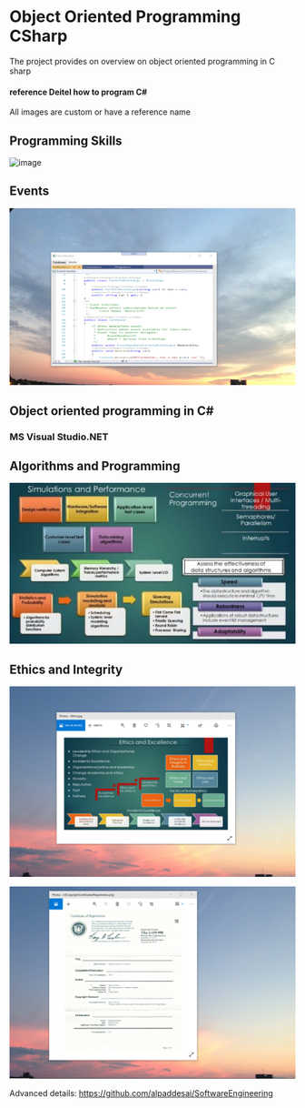 # Object Oriented Programming CSharp

The project provides on overview on object oriented programming in C sharp
#### reference Deitel how to program C#

All images are custom or have a reference name

## Programming Skills
![image](C#Programming.jpg)

## Events 
![image](EventsImage.png)

## Object oriented programming in C#

### MS Visual Studio.NET

## Algorithms and Programming
![image](SimulationsPerformanceMetrics.jpg)

## Ethics and Integrity
![image](EthicsandExcellence.png)

![image](USCopyrightCertificate.png)

Advanced details:  https://github.com/alpaddesai/SoftwareEngineering
